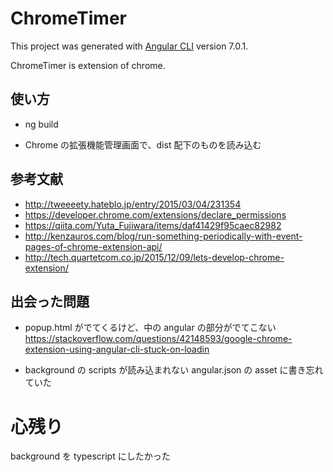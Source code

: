 # ChromeTimer

This project was generated with [Angular CLI](https://github.com/angular/angular-cli) version 7.0.1.

ChromeTimer is extension of chrome.

## 使い方

- ng build

- Chrome の拡張機能管理画面で、dist 配下のものを読み込む

## 参考文献

- http://tweeeety.hateblo.jp/entry/2015/03/04/231354
- https://developer.chrome.com/extensions/declare_permissions
- https://qiita.com/Yuta_Fujiwara/items/daf41429f95caec82982
- http://kenzauros.com/blog/run-something-periodically-with-event-pages-of-chrome-extension-api/
- http://tech.quartetcom.co.jp/2015/12/09/lets-develop-chrome-extension/

## 出会った問題

- popup.html がでてくるけど、中の angular の部分がでてこない
  https://stackoverflow.com/questions/42148593/google-chrome-extension-using-angular-cli-stuck-on-loadin

- background の scripts が読み込まれない
  angular.json の asset に書き忘れていた

# 心残り

background を typescript にしたかった
